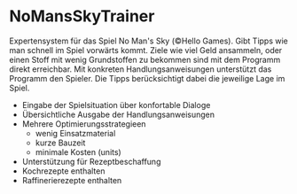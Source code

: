# NoMansSkyTrainer
Expertensystem für das Spiel No Man's Sky (©Hello Games). Gibt Tipps wie man schnell im Spiel vorwärts kommt.
Ziele wie viel Geld ansammeln, oder einen Stoff mit wenig Grundstoffen zu bekommen sind mit dem Programm direkt erreichbar. Mit konkreten Handlungsanweisungen unterstützt das Programm den Spieler. Die Tipps berücksichtigt dabei die jeweilige Lage im Spiel.
- Eingabe der Spielsituation über konfortable Dialoge
- Übersichtliche Ausgabe der Handlungsanweisungen
- Mehrere Optimierungsstrategieen 
  - wenig Einsatzmaterial
  - kurze Bauzeit
  - minimale Kosten (units)
- Unterstützung für Rezeptbeschaffung
- Kochrezepte enthalten
- Raffinerierezepte enthalten
